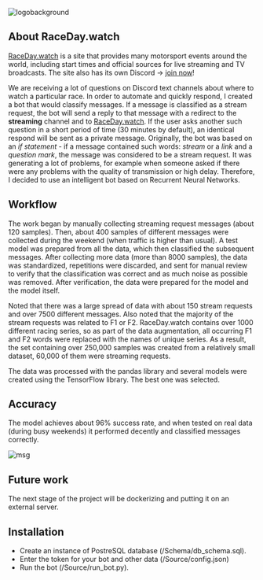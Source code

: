 ![logobackground](https://user-images.githubusercontent.com/76869717/167440861-87d785fb-f400-407d-9b1e-2d7f6597e14a.png)

## About RaceDay.watch
[RaceDay.watch](https://raceday.watch/#sessions) is a site that provides many motorsport events around the world, including start times and official sources for live streaming and TV broadcasts. The site also has its own Discord -> [join now](https://discord.gg/WAh6AD4)!

We are receiving a lot of questions on Discord text channels about where to watch a particular race. In order to automate and quickly respond, I created a bot that would classify messages. If a message is classified as a stream request, the bot will send a reply to that message with a redirect to the **streaming** channel and to [RaceDay.watch](https://raceday.watch/#sessions). If the user asks another such question in a short period of time (30 minutes by default), an identical respond will be sent as a private message.
Originally, the bot was based on an *if statement* - if a message contained such words: *stream* or a *link* and a *question mark*, the message was considered to be a stream request. It was generating a lot of problems, for example when someone asked if there were any problems with the quality of transmission or high delay. Therefore, I decided to use an intelligent bot based on Recurrent Neural Networks.

## Workflow

The work began by manually collecting streaming request messages (about 120 samples). Then, about 400 samples of different messages were collected during the weekend (when traffic is higher than usual). A test model was prepared from all the data, which then classified the subsequent messages.
After collecting more data (more than 8000 samples), the data was standardized, repetitions were discarded, and sent for manual review to verify that the classification was correct and as much noise as possible was removed. After verification, the data were prepared for the model and the model itself.

Noted that there was a large spread of data with about 150 stream requests and over 7500 different messages. Also noted that the majority of the stream requests was related to F1 or F2. RaceDay.watch contains over 1000 different racing series, so as part of the data augmentation, all occurring F1 and F2 words were replaced with the names of unique series. As a result, the set containing over 250,000 samples was created from a relatively small dataset, 60,000 of them were streaming requests.

The data was processed with the pandas library and several models were created using the TensorFlow library. The best one was selected.

## Accuracy

The model achieves about 96% success rate, and when tested on real data (during busy weekends) it performed decently and classified messages correctly.

![msg](https://user-images.githubusercontent.com/76869717/167444441-8cdff46a-bcae-45aa-b00a-2636375dcab2.png)

## Future work

The next stage of the project will be dockerizing and putting it on an external server.

## Installation

- Create an instance of PostreSQL database (/Schema/db_schema.sql).
- Enter the token for your bot and other data (/Source/config.json)
- Run the bot (/Source/run_bot.py).
